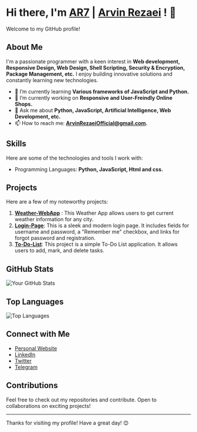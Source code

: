 # Hi there, I'm [AR7](https://arvinrezaei.com) | [Arvin Rezaei](https://arvinrezaei.com) ! 👋

Welcome to my GitHub profile!

## About Me

I'm a passionate programmer with a keen interest in **Web development, Responsive Design, Web Design, Shell Scripting, Security & Encryption, Package Management, etc.** I enjoy building innovative solutions and constantly learning new technologies.

- 🌱 I’m currently learning **Various frameworks of JavaScript and Python.**
- 🔭 I’m currently working on **Responsive and User-Freindly Online Shops.**
- 💬 Ask me about **Python, JavaScript, Artificial Intelligence, Web Development, etc.**
- 📫 How to reach me: **[ArvinRezaeiOfficial@gmail.com](mailto:ArvinRezaeiOfficial@gmail.com).**
<!-- 😄 Pronouns: [Your Pronouns].
- ⚡ Fun fact: [].-->

## Skills

Here are some of the technologies and tools I work with:

- Programming Languages: **Python, JavaScript, Html and css.**
<!-- Frameworks and Libraries: [List of Frameworks/Libraries, e.g., React, Node.js, TensorFlow, etc.]-->
<!-- Tools: [List of Tools, e.g., Docker, Git, VS Code, etc.]
- Databases: [List of Databases, e.g., MySQL, MongoDB, PostgreSQL, etc.]
- Cloud Services: [List of Cloud Services, e.g., AWS, Azure, Google Cloud, etc.]-->

## Projects

Here are a few of my noteworthy projects:

1. **[Weather-WebApp](https://github.com/ThisIsAR7/Weather-WebApp.git)** : This Weather App allows users to get current weather information for any city.
2. **[Login-Page](https://github.com/ThisIsAR7/Login-Page.git)**: This is a sleek and modern login page. It includes fields for username and password, a "Remember me" checkbox, and links for forgot password and registration.
3. **[To-Do-List](https://github.com/ThisIsAR7/To-Do-List.git)**: This project is a simple To-Do List application. It allows users to add, mark, and delete tasks.

## GitHub Stats

![Your GitHub Stats](https://github-readme-stats.vercel.app/api?username=ThisIsAR7&show_icons=true&theme=radical)

## Top Languages

![Top Languages](https://github-readme-stats.vercel.app/api/top-langs/?username=ThisIsAR7&layout=compact&theme=radical)

## Connect with Me

- [Personal Website](https://arvinrezaei.com)
- [LinkedIn](https://www.linkedin.com/in/ThisIsAR7)
- [Twitter](https://twitter.com/ThisIsAR7)
- [Telegram](https://t.me/ThisIs_AR7)

## Contributions

Feel free to check out my repositories and contribute. Open to collaborations on exciting projects!

-------

Thanks for visiting my profile! Have a great day! 😊
